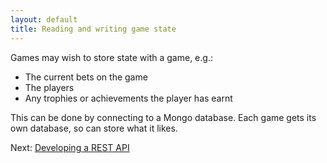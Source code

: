 ```yaml
---
layout: default
title: Reading and writing game state
---
```

Games may wish to store state with a game, e.g.:

* The current bets on the game
* The players
* Any trophies or achievements the player has earnt

This can be done by connecting to a Mongo database. Each game gets its own database, so can store what it likes.

Next: [Developing a REST API](developing-a-rest-api-to-your-game)
